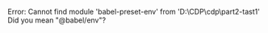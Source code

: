 Error: Cannot find module 'babel-preset-env' from 'D:\CDP\cdp\part2-tast1' Did you mean "@babel/env"?